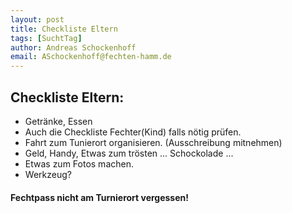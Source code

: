 ```yaml
---
layout: post
title: Checkliste Eltern  
tags: [SuchtTag] 
author: Andreas Schockenhoff 
email: ASchockenhoff@fechten-hamm.de
---
```


<!--- Tags Ideen Degen,Checklisten --->

## Checkliste Eltern:
* Getränke, Essen
* Auch die Checkliste Fechter(Kind) falls nötig prüfen.
* Fahrt zum Tunierort organisieren. (Ausschreibung mitnehmen)
* Geld, Handy, Etwas zum trösten ... Schockolade ...
* Etwas zum Fotos machen.
* Werkzeug?
#### Fechtpass nicht am Turnierort vergessen!
  